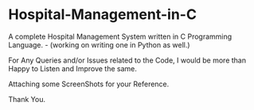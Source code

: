 # Hospital-Management-in-C

A complete Hospital Management System written in C Programming Language.
                               - (working on writing one in Python as well.)

For Any Queries and/or Issues related to the Code, I would be more than Happy to Listen and Improve the same. 

Attaching some ScreenShots for your Reference.

Thank You.
